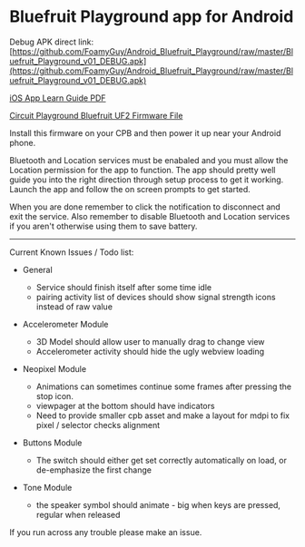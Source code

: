 # Bluefruit Playground app for Android

Debug APK direct link: [https://github.com/FoamyGuy/Android_Bluefruit_Playground/raw/master/Bluefruit_Playground_v01_DEBUG.apk](https://github.com/FoamyGuy/Android_Bluefruit_Playground/raw/master/Bluefruit_Playground_v01_DEBUG.apk)

[iOS App Learn Guide PDF](https://cdn-learn.adafruit.com/downloads/pdf/bluefruit-playground-app.pdf)

[Circuit Playground Bluefruit UF2 Firmware File](https://adafru.it/HCh)

Install this firmware on your CPB and then power it up near your Android phone.

Bluetooth and Location services must be enabaled and you must allow the Location permission for the app to function.
The app should pretty well guide you into the right direction through setup process to get it working.
Launch the app and follow the on screen prompts to get started.

When you are done remember to click the notification to disconnect and exit the service.
Also remember to disable Bluetooth and Location services if you aren't otherwise using them to save battery.

---

Current Known Issues / Todo list:
* General
    - Service should finish itself after some time idle
    - pairing activity list of devices should show signal strength icons instead of raw value

* Accelerometer Module
    - 3D Model should allow user to manually drag to change view
    - Accelerometer activity should hide the ugly webview loading

* Neopixel Module
    - Animations can sometimes continue some frames after pressing the stop icon.
    - viewpager at the bottom should have indicators
    - Need to provide smaller cpb asset and make a layout for mdpi to fix pixel / selector checks alignment

* Buttons Module
    - The switch should either get set correctly automatically on load, or de-emphasize the first change

* Tone Module
    - the speaker symbol should animate - big when keys are pressed, regular when released

If you run across any trouble please make an issue.




